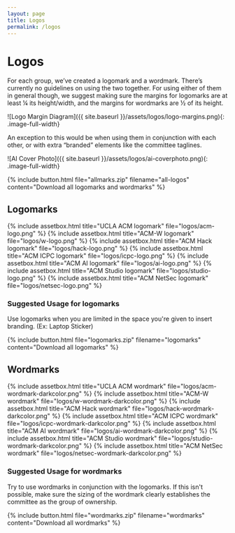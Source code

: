 ```yaml
---
layout: page
title: Logos
permalink: /logos
---
```

# Logos #
For each group, we’ve created a logomark and a wordmark. There’s currently no guidelines on using the two together. For using either of them in general though, we suggest making sure the margins for logomarks are at least ¼ its height/width, and the margins for wordmarks are ½ of its height.

![Logo Margin Diagram]({{ site.baseurl }}/assets/logos/logo-margins.png){: .image-full-width}

An exception to this would be when using them in conjunction with each other, or with extra “branded” elements like the committee taglines.

![AI Cover Photo]({{ site.baseurl }}/assets/logos/ai-coverphoto.png){: .image-full-width}   

{% include button.html file="allmarks.zip" filename="all-logos" content="Download all logomarks and wordmarks" %}

## Logomarks ##
{% include assetbox.html title="UCLA ACM logomark" file="logos/acm-logo.png" %}
{% include assetbox.html title="ACM-W logomark" file="logos/w-logo.png" %}
{% include assetbox.html title="ACM Hack logomark" file="logos/hack-logo.png" %}
{% include assetbox.html title="ACM ICPC logomark" file="logos/icpc-logo.png" %}
{% include assetbox.html title="ACM AI logomark" file="logos/ai-logo.png" %}
{% include assetbox.html title="ACM Studio logomark" file="logos/studio-logo.png" %}
{% include assetbox.html title="ACM NetSec logomark" file="logos/netsec-logo.png" %}

### Suggested Usage for logomarks ###
Use logomarks when you are limited in the space you're given to insert branding. (Ex: Laptop Sticker)

{% include button.html file="logomarks.zip" filename="logomarks" content="Download all logomarks" %}

## Wordmarks ##

{% include assetbox.html title="UCLA ACM wordmark" file="logos/acm-wordmark-darkcolor.png" %}
{% include assetbox.html title="ACM-W wordmark" file="logos/w-wordmark-darkcolor.png" %}
{% include assetbox.html title="ACM Hack wordmark" file="logos/hack-wordmark-darkcolor.png" %}
{% include assetbox.html title="ACM ICPC wordmark" file="logos/icpc-wordmark-darkcolor.png" %}
{% include assetbox.html title="ACM AI wordmark" file="logos/ai-wordmark-darkcolor.png" %}
{% include assetbox.html title="ACM Studio wordmark" file="logos/studio-wordmark-darkcolor.png" %}
{% include assetbox.html title="ACM NetSec wordmark" file="logos/netsec-wordmark-darkcolor.png" %}


### Suggested Usage for wordmarks ###
Try to use wordmarks in conjunction with the logomarks. If this isn't possible, make sure the sizing of the wordmark clearly establishes the committee as the group of ownership.

{% include button.html file="wordmarks.zip" filename="wordmarks" content="Download all wordmarks" %}